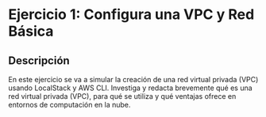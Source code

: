 # Ejercicio 1: Configura una VPC y Red Básica

## Descripción

En este ejercicio se va a simular la creación de una red virtual privada (VPC) usando LocalStack y AWS CLI. 
Investiga y redacta brevemente qué es una red virtual privada (VPC), para qué se utiliza y qué ventajas ofrece en entornos de computación en la nube.